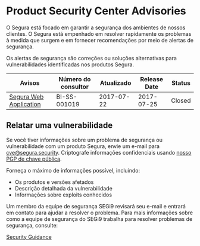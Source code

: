 # Product Security Center Advisories

O Segura está focado em garantir a segurança dos ambientes de nossos clientes. O Segura está empenhado em resolver rapidamente os problemas à medida que surgem e em fornecer recomendações por meio de alertas de segurança.

Os alertas de segurança são correções ou soluções alternativas para vulnerabilidades identificadas nos produtos Segura.


| Avisos | Número do consultor | Atualizado | Release Date | Status |
| --- | --- | --- | --- | --- |
| [Segura Web Application](https://cve.mitre.org/cgi-bin/cvename.cgi?name=CVE-2017-11562) | BI-SS-001019 | 2017-07-22 | 2017-07-25 | Closed |


## Relatar uma vulnerabilidade

Se você tiver informações sobre um problema de segurança ou vulnerabilidade com um produto Segura, envie um e-mail para cve@segura.security. Criptografe informações confidenciais usando [nosso PGP de chave pública](/vulnerability-handling-guidelines).

Forneça o máximo de informações possível, incluindo:

- Os produtos e versões afetados
- Descrição detalhada da vulnerabilidade
- Informações sobre exploits conhecidos

Um membro da equipe de segurança SEGi9 revisará seu e-mail e entrará em contato para ajudar a resolver o problema. Para mais informações sobre como a equipe de segurança do SEGi9 trabalha para resolver problemas de segurança, consulte:

[Security Guidance](/security-guidance)